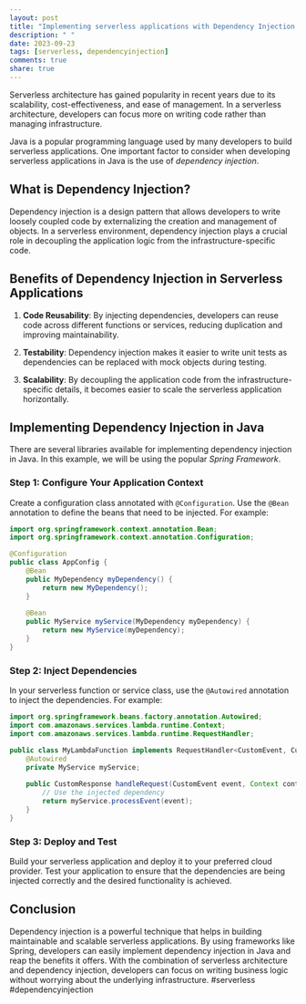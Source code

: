 ```yaml
---
layout: post
title: "Implementing serverless applications with Dependency Injection in Java."
description: " "
date: 2023-09-23
tags: [serverless, dependencyinjection]
comments: true
share: true
---
```


Serverless architecture has gained popularity in recent years due to its scalability, cost-effectiveness, and ease of management. In a serverless architecture, developers can focus more on writing code rather than managing infrastructure. 

Java is a popular programming language used by many developers to build serverless applications. One important factor to consider when developing serverless applications in Java is the use of *dependency injection*.

## What is Dependency Injection?

Dependency injection is a design pattern that allows developers to write loosely coupled code by externalizing the creation and management of objects. In a serverless environment, dependency injection plays a crucial role in decoupling the application logic from the infrastructure-specific code.

## Benefits of Dependency Injection in Serverless Applications

1. **Code Reusability**: By injecting dependencies, developers can reuse code across different functions or services, reducing duplication and improving maintainability.

2. **Testability**: Dependency injection makes it easier to write unit tests as dependencies can be replaced with mock objects during testing.

3. **Scalability**: By decoupling the application code from the infrastructure-specific details, it becomes easier to scale the serverless application horizontally.

## Implementing Dependency Injection in Java

There are several libraries available for implementing dependency injection in Java. In this example, we will be using the popular *Spring Framework*.

### Step 1: Configure Your Application Context

Create a configuration class annotated with `@Configuration`. Use the `@Bean` annotation to define the beans that need to be injected. For example:

```java
import org.springframework.context.annotation.Bean;
import org.springframework.context.annotation.Configuration;

@Configuration
public class AppConfig {
    @Bean
    public MyDependency myDependency() {
        return new MyDependency();
    }
    
    @Bean
    public MyService myService(MyDependency myDependency) {
        return new MyService(myDependency);
    }
}
```

### Step 2: Inject Dependencies

In your serverless function or service class, use the `@Autowired` annotation to inject the dependencies. For example:

```java
import org.springframework.beans.factory.annotation.Autowired;
import com.amazonaws.services.lambda.runtime.Context;
import com.amazonaws.services.lambda.runtime.RequestHandler;

public class MyLambdaFunction implements RequestHandler<CustomEvent, CustomResponse> {
    @Autowired
    private MyService myService;
    
    public CustomResponse handleRequest(CustomEvent event, Context context) {
        // Use the injected dependency
        return myService.processEvent(event);
    }
}
```

### Step 3: Deploy and Test

Build your serverless application and deploy it to your preferred cloud provider. Test your application to ensure that the dependencies are being injected correctly and the desired functionality is achieved.

## Conclusion

Dependency injection is a powerful technique that helps in building maintainable and scalable serverless applications. By using frameworks like Spring, developers can easily implement dependency injection in Java and reap the benefits it offers. With the combination of serverless architecture and dependency injection, developers can focus on writing business logic without worrying about the underlying infrastructure. #serverless #dependencyinjection